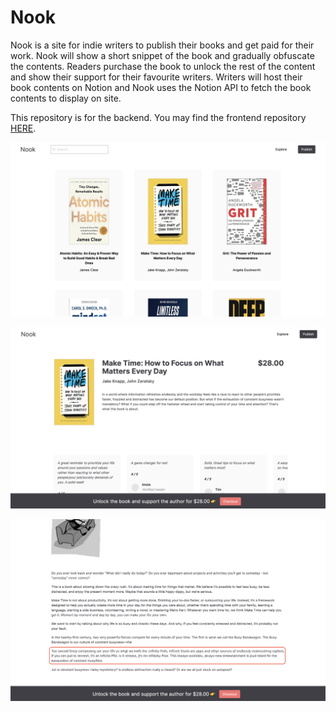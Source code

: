 # Nook

Nook is a site for indie writers to publish their books and get paid for their work. Nook will show a short snippet of the book and gradually obfuscate the contents. Readers purchase the book to unlock the rest of the content and show their support for their favourite writers. Writers will host their book contents on Notion and Nook uses the Notion API to fetch the book contents to display on site.

This repository is for the backend. You may find the frontend repository [HERE](https://github.com/awhuiyun/nook).

![Explore Page screenshot](images/ExplorePage.png)

![Book Details Page screenshot](images/BookDetailsPage.png)

![Example of obfuscation screenshot](images/ObfuscateExample.png)
